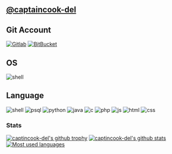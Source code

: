 ## [@captaincook-del](https://captaincook-del.github.io/)
## Git Account
[![Gitlab](https://img.shields.io/badge/GitLab-330F63?style=for-the-badge&logo=gitlab&logoColor=white)](https://gitlab.com/captaincook-del)
[![BitBucket](https://img.shields.io/badge/Bitbucket-330F63?style=for-the-badge&logo=bitbucket&logoColor=red)](https://bitbucket.org/C4PT41N_C00K/)
## OS
![shell](https://img.shields.io/badge/Linux-000000?style=for-the-badge&logo=linux&logoColor=red)
## Language
![shell](https://img.shields.io/badge/Shell_Script-121011?style=for-the-badge&logo=gnu-bash&logoColor=white)
![psql](https://img.shields.io/badge/PostgreSQL-316192?style=for-the-badge&logo=postgresql&logoColor=white)
![python](https://img.shields.io/badge/Python-3776AB?style=for-the-badge&logo=python&logoColor=white)
![java](https://img.shields.io/badge/Java-ED8B00?style=for-the-badge&logo=java&logoColor=white)
![c](https://img.shields.io/badge/C-00599C?style=for-the-badge&logo=c&logoColor=white)
![php]( 	https://img.shields.io/badge/PHP-777BB4?style=for-the-badge&logo=php&logoColor=white)
![js](https://img.shields.io/badge/JavaScript-323330?style=for-the-badge&logo=javascript&logoColor=F7DF1E)
![html](https://img.shields.io/badge/HTML5-E34F26?style=for-the-badge&logo=html5&logoColor=white)
![css](https://img.shields.io/badge/CSS3-1572B6?style=for-the-badge&logo=css3&logoColor=white)

### Stats
[![captincook-del's github trophy](https://github-profile-trophy.vercel.app/?username=captaincook-del&row=1&no-bg=true)](https://github.com/ryo-ma/github-profile-trophy)
[![captincook-del's github stats](https://github-readme-stats.vercel.app/api?username=captaincook-del&theme=blue-green&show_icons=true)](https://github.com/anuraghazra/github-readme-stats)
[![Most used languages](https://github-readme-stats.vercel.app/api/top-langs/?username=captaincook-del&theme=blue-green&layout=compact)](https://github.com/anuraghazra/github-readme-s)
